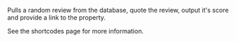 Pulls a random review from the database, quote the review, output it's score and provide a link to the property.

See the shortcodes page for more information.